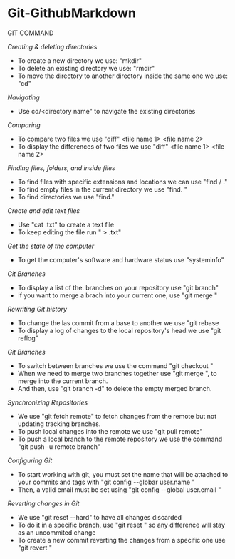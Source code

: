 # Git-GithubMarkdown



GIT COMMAND



_Creating & deleting directories_
- To create a new directory we use: "mkdir" <directory name>
- To delete an existing directory we use: "rmdir" <directory name>
- To move the directory to another directory inside the same one we use: "cd" <directory name>

_Navigating_
- Use cd/<directory name" to navigate the existing directories

_Comparing_
- To compare two files we use "diff" <file name 1> <file name 2>
- To display the differences of two files we use "diff" <file name 1> <file name 2>

_Finding files, folders, and inside files_
- To find files with specific extensions and locations we can use "find /<location> <file name>.<extension>"
- To find empty files in the current directory we use "find.<type f> <empty>"
- To find directories we use "find.<type d>"

_Create and edit text files_
- Use "cat <file name>.txt" to create a text file
- To keep editing the file run "<this is a test> > <file name>.txt"

_Get the state of the computer_
- To get the computer's software and hardware status use "systeminfo"

_Git Branches_
- To display a list of the. branches on your repository use "git branch"
- If you want to merge a brach into your current one, use "git merge <branch>"

_Rewriting Git history_
- To change the las commit from a base to another we use "git rebase <new base>
- To display a log of changes to the local repository's head we use "git reflog"

_Git Branches_
- To switch between branches we use the command "git checkout <branch name>"
- When we need to merge two branches together use "git merge <name>", to merge <name> into the current branch.
- And then, use "git branch -d" to delete the empty merged branch.

_Synchronizing Repositories_
- We use "git fetch remote" to fetch changes from the remote but not updating tracking branches.
- To push local changes into the remote we use "git pull remote"
- To push a local branch to the remote repository we use the command "git push -u remote branch"

_Configuring Git_
- To start working with git, you must set the name that will be attached to your commits and tags with "git config --globar user.name <name>"
- Then, a valid email must be set using "git config --global user.email <email>"
 
_Reverting changes in Git_
- We use "git reset --hard" to have all changes discarded
- To do it in a specific branch, use "git reset <target reference>" so any difference will stay as an uncommited change
- To create a new commit reverting the changes from a specific one use "git revert <commit sha>"
